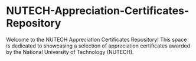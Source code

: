 # NUTECH-Appreciation-Certificates-Repository
Welcome to the NUTECH Appreciation Certificates Repository! This space is dedicated to showcasing a selection of appreciation certificates awarded by the National University of Technology (NUTECH). 
